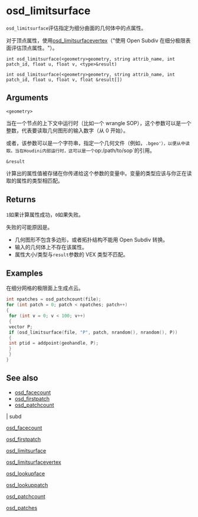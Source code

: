 # osd_limitsurface

`osd_limitsurface`评估指定为细分曲面的几何体中的点属性。

对于顶点属性，使用[osd_limitsurfacevertex](osd_limitsurfacevertex.html)（"使用 Open Subdiv 在细分极限表面评估顶点属性。"）。

`int osd_limitsurface(<geometry>geometry, string attrib_name, int patch_id, float u, float v, <type>&result)`

`int osd_limitsurface(<geometry>geometry, string attrib_name, int patch_id, float u, float v, float &result[])`

## Arguments

`<geometry>`

当在一个节点的上下文中运行时（比如一个 wrangle SOP），这个参数可以是一个整数，代表要读取几何图形的输入数字（从 0 开始）。

或者，该参数可以是一个字符串，指定一个几何文件（例如，`.bgeo'），以便从中读取。当在Houdini内部运行时，这可以是一个`op:/path/to/sop`的引用。

`&result`

计算出的属性值被存储在你传递给这个参数的变量中。变量的类型应该与你正在读取的属性的类型相匹配。

## Returns

`1`如果计算属性成功，`0`如果失败。

失败的可能原因是。

- 几何图形不包含多边形，或者拓扑结构不能用 Open Subdiv 转换。
- 输入的几何体上不存在该属性。
- 属性大小/类型与`result`参数的 VEX 类型不匹配。

## Examples



在细分网格的极限面上生成点云。

```c
int npatches = osd_patchcount(file);
for (int patch = 0; patch < npatches; patch++)
{
 for (int v = 0; v < 100; v++)
 {
 vector P;
 if (osd_limitsurface(file, "P", patch, nrandom(), nrandom(), P))
 {
 int ptid = addpoint(geohandle, P);
 }
 }
}

```

## See also

- [osd_facecount](osd_facecount.html)
- [osd_firstpatch](osd_firstpatch.html)
- [osd_patchcount](osd_patchcount.html)

|
subd

[osd_facecount](osd_facecount.html)

[osd_firstpatch](osd_firstpatch.html)

[osd_limitsurface](osd_limitsurface.html)

[osd_limitsurfacevertex](osd_limitsurfacevertex.html)

[osd_lookupface](osd_lookupface.html)

[osd_lookuppatch](osd_lookuppatch.html)

[osd_patchcount](osd_patchcount.html)

[osd_patches](osd_patches.html)
